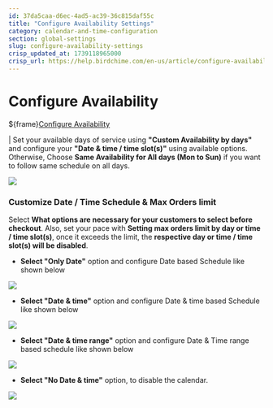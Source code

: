 ```yaml
---
id: 37da5caa-d6ec-4ad5-ac39-36c815daf55c
title: "Configure Availability Settings"
category: calendar-and-time-configuration
section: global-settings
slug: configure-availability-settings
crisp_updated_at: 1739118965000
crisp_url: https://help.birdchime.com/en-us/article/configure-availability-settings-199dozz/
---
```


# Configure Availability

${frame}[Configure Availability](https://www.loom.com/embed/7f26390bd86c4207b8145102cf0d7d34?sid=1b3280d4-5764-42b7-8efd-3aca6bc26578)

| Set your available days of service using **"Custom Availability by days"** and configure your **"Date & time / time slot(s)"** using available options. Otherwise, Choose **Same Availability for All days (Mon to Sun)** if you want to follow same schedule on all days.

![](https://storage.crisp.chat/users/helpdesk/website/ca826b447482b000/configure-avalibility_1jf3ime.png)

### Customize Date / Time Schedule & Max Orders limit

Select **What options are necessary for your customers to select before checkout**. Also, set your pace with **Setting max orders limit by day or time / time slot(s)**, once it exceeds the limit, the **respective day or time / time slot(s) will be disabled**.

* **Select "Only Date"** option and configure Date based Schedule like shown below

![](https://storage.crisp.chat/users/helpdesk/website/ca826b447482b000/sunday-disabled_152uufb.png)

* **Select  "Date & time"** option and configure Date & time based Schedule like shown below

![](https://storage.crisp.chat/users/helpdesk/website/ca826b447482b000/dateandtimeslection_pv5eqg.png)

* **Select "Date & time range"** option and configure Date & Time range based schedule like shown below

![](https://storage.crisp.chat/users/helpdesk/website/ca826b447482b000/configure-avalibilityv2_1a7hcz8.png)

* **Select "No Date & time"** option, to disable the calendar.

![](https://storage.crisp.chat/users/helpdesk/website/ca826b447482b000/noselections_1uuir02.png)
